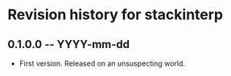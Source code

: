 # Revision history for stackinterp

## 0.1.0.0 -- YYYY-mm-dd

* First version. Released on an unsuspecting world.
